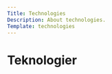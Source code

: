 ```yaml
---
Title: Technologies
Description: About technologies.
Template: technologies
---
```

Teknologier
==================================